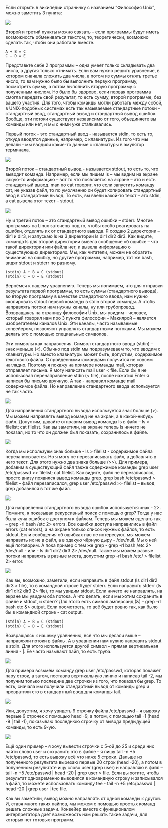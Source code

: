 Если открыть в википедии страничку с названием “Философия Unix”, можно заметить 3 пункта:

![](images/11/philosophy.png)

Второй и третий пункты можно связать – если программы будут иметь возможность обмениваться текстом, то, теоретически, возможно сделать так, чтобы они работали вместе.

```
A + B = C
C – D = E
```

Представьте себе 2 программы – одна умеет только складывать два числа, а другая только отнимать. Если вам нужно решить уравнение, в котором сначала сложить два числа, а потом из суммы отнять третье число, то вам нужно было бы выполнить первую программу, посмотреть сумму, а потом выполнить вторую программу с полученным числом. Но было бы здорово, если первая программа смогла передать свой результат, то есть сумму, второй программе, без вашего участия. Для того, чтобы команды могли работать между собой, в UNIX-подобных системах есть так называемые стандартные потоки - стандартный ввод, стандартный вывод и стандартный вывод ошибок. Вообще, эти потоки существуют независимо от того, объединяете вы команды или нет, и мы с ними уже сталкивались.

Первый поток – это стандартный ввод - называется stdin, то есть то, откуда вводятся данные, например, c клавиатуры. Из того что мы делали - мы вводили какие-то данные с клавиатуры в эмулятор терминала.

![](images/11/stdout.png)

Второй поток – стандартный вывод - называется stdout, то есть то, что выводит команда. Например, если мы пишем ls – мы видим на экране какую-то информацию – вот то что появляется на экране – это и есть стандартный вывод. man по cat говорит, что если запустить команду cat, не указав файл, то по умолчанию он будет копировать стандартный ввод в стандартный вывод. То есть, вы ввели какой-то текст – это stdin, а cat вывела этот текст – stdout.

![](images/11/stderr.png)

Ну и третий поток – это стандартный вывод ошибки – stderr. Многие программы на Linux заточены под то, чтобы особо реагировать на ошибки, отделять их от стандартного вывода. Я создаю 2 директории – dir1 и dir3, и запускаю ls на 3 директории ls dir1 dir2 dir3. Как видите, команда ls для второй директории вывела сообщение об ошибке – что такой директории или файла нет, и вывела информацию о существующих директориях. Мы, как читатели, можем не обратить внимания на ошибку, но другие программы, например, тот же bash, видят stdout и stderr по разному.

```
(stdin) A + B = C (stdout)
(stdin) C – D = E (stdout)
```
Вернёмся к нашему уравнению. Теперь мы понимаем, что для отправки результата первой программы, то есть суммы (стандартного вывода), во вторую программу в качестве стандартного ввода, нам нужно скопировать stdout первой команды в stdin второй команды. А чтобы направлять потоки нам нужны каналы, ну или трубопровод. Возвращаясь на страницу философии Unix, мы увидим - человек, который говорил нам про 3 пункта философии – Макилрой – является изобретателем каналов Unix. Эти каналы, часто называемые конвейером,  позволяют управлять стандартными потоками. Мы можем делать это с помощью специальных символов.

Эти символы как направления. Символ стандартного ввода (stdin) – знак меньше (<).  Обычно под stdin мы подразумеваем то, что вводим с клавиатуры. Но вместо клавиатуры может быть, допустим, содержимое текстового файла. С пройденными командами получится не совсем наглядно. Поэтому я покажу на примере команды mail, которая отправляет письма. Я могу написать mail user < file. Если бы я не использовал перенаправление stdin (< file), после нажатия Enter я написал бы письмо вручную. А так - направил команде mail содержимое файла. Но направление стандартного ввода используется не так часто.

![](images/11/stdoutfile.png)

Для направления стандартного вывода используется знак больше (>). Мы можем направлять вывод команд не на экран, а в какой-нибудь файл. Допустим, давайте отправим вывод команды ls в файл – ls > filelist; cat filelist. Как вы заметили, на экране теперь ls ничего не показал, но то что он должен был показать, сохранилось в файле.

![](images/11/stdout3.png)

Когда мы используем знак больше - ls > filelist - cодержимое файла перезаписывается. Но я могу не перезаписывать файл, а добавлять в него текст. Для этого нужно два знака больше (>>). Для примера, добавим в существующий файл также содержимое команды grep user /etc/passwd >> filelist; cat filelist. Как видите, файл не перезаписался, просто внизу появился вывод команды grep. grep bash /etc/passwd > filelist – файл перезаписался, grep user /etc/passwd >> filelist – вывод grep добавился в тот же файл.

![](images/11/stderrtofile.png)

Для направления стандартного вывода ошибок используется знак - 2>. Помните, я показывал рекурсивный поиск с помощью grep? Тогда у нас была куча ошибок с доступом к файлам. Теперь мы можем сделать так – grep -rl bash /etc 2> errors. Все ошибки доступа  направились в файл errors (cat errors), а на экране только список нужных файлов, то есть stdout. Если сообщения об ошибках нас не интересуют, мы можем направить их не в файл, а в эдакую чёрную дыру - /dev/null. Мы о ней ещё поговорим. А пока пример с тем же grep - grep -rl bash /etc 2> /dev/null - или - ls dir1 dir2 dir3 2> /dev/null.  Также мы можем разные потоки направлять в разные места, допустим grep -rl bash /etc/ > filelist 2> error.

![](images/11/stdoutstderr.png)

Как вы, возможно, заметили, если направить в файл stdout (ls dir1 dir2 dir3 > file), то в командной строке будет stderr. Если направить stderr (ls dir1 dir2 dir3 2> file), то мы увидим stdout. Если ничего не направлять, на экране мы увидим оба потока. А что делать, если мы хотим сохранить в файле и stdout, и stderr? Для этого есть символ амперсанд (&) – grep -rl bash etc &> output. Если посмотреть, то всё будет ровно так, как было бы в командной строке - cat output.

```
(stdin) A + B = C (stdout)
(stdin) C – D = E (stdout)
```

Возвращаясь к нашему уравнению, всё что мы делали выше – направляли потоки в файлы. А в уравнении нам нужно направить stdout в stdin. Для этого используется другой символ – прямая вертикальная линия - |. Её часто называют пайп, то есть труба.

![](images/11/pipe.png)

Для примера возьмём команду grep user /etc/passwd, которая покажет пару строк, а затем, поставив вертикальную линию и написав tail -2, мы получим только последние две строчки из того, что показал бы grep. То есть, сначала мы получили стандартный вывод от команды grep и превратили его в стандартный ввод для команды tail.

![](images/11/headtail.png)

Или, допустим, я хочу увидеть 9 строчку файла /etc/passwd – я вывожу первые 9 строчек с помощью head -9, а потом, с помощью tail -1 (head -9 | tail -1), показываю последнюю строчку от вывода предыдущей команды, то есть 9-ую.

![](images/11/tee.png)

Ещё один пример – я хочу вывести строчки с 5-ой до 25 и среди них найти слово user и сохранить это в файле – я пишу tail -n +5 /etc/passwd, то есть вывожу всё что ниже 5 строки. Дальше из полученного результата вырезаю первые 20 строк (head -20), а потом в полученном результате ищу слово user (grep user) и направляю в файл – tail -n +5 /etc/passwd | head -20 | grep user >  file. Если вы хотите, чтобы результат одновременно выводился в командную строку и записывался в файл, то можете использовать команду tee - tail -n +5 /etc/passwd | head -20 | grep user | tee file.

Как вы заметили, вывод можно направлять от одной команды к другой. И, ставя много таких пайпов, мы можем с помощью простых команд решать сложные задачи.  Конвейер вместе с функционалом интерпретатора даёт возможность нам решать такие задачи, для которых нет готовых программ.